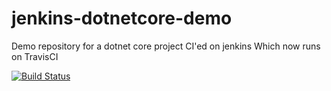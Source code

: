 # jenkins-dotnetcore-demo
Demo repository for a dotnet core project CI'ed on jenkins
Which now runs on TravisCI

[![Build Status](https://travis-ci.com/mesinger/jenkins-dotnetcore-demo.svg?branch=master)](https://travis-ci.com/mesinger/jenkins-dotnetcore-demo)
